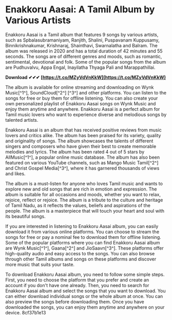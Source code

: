 
 
# Enakkoru Aasai: A Tamil Album by Various Artists
 
Enakkoru Aasai is a Tamil album that features 9 songs by various artists, such as Spbalasubramaniyam, Ranjith, Shalini, Puspavanam Kuppusamy, Binnikrishnakumar, Krishnaraj, Shainthavi, Swarnalatha and Balram. The album was released in 2020 and has a total duration of 42 minutes and 55 seconds. The songs are of different genres and moods, such as romantic, sentimental, devotional and folk. Some of the popular songs from the album are Pudhuvalvu, Appa Engal, Inayilatha Thyaga Pali and Marappathillai.
 
**Download ✔✔✔ [https://t.co/MZyVdVnKkW](https://t.co/MZyVdVnKkW)**


 
The album is available for online streaming and downloading on Wynk Music[^1^], SoundCloud[^2^] [^3^] and other platforms. You can listen to the songs for free or buy them for offline listening. You can also create your own personalized playlist of Enakkoru Aasai songs on Wynk Music and enjoy them anytime and anywhere. Enakkoru Aasai is a perfect album for Tamil music lovers who want to experience diverse and melodious songs by talented artists.

Enakkoru Aasai is an album that has received positive reviews from music lovers and critics alike. The album has been praised for its variety, quality and originality of songs. The album showcases the talents of different singers and composers who have given their best to create memorable melodies and lyrics. The album has been rated 4 out of 5 stars by AllMusic[^1^], a popular online music database. The album has also been featured on various YouTube channels, such as Mango Music Tamil[^2^] and Christ Gospel Media[^3^], where it has garnered thousands of views and likes.
 
The album is a must-listen for anyone who loves Tamil music and wants to explore new and old songs that are rich in emotion and expression. The album is suitable for all occasions and moods, whether you want to relax, rejoice, reflect or rejoice. The album is a tribute to the culture and heritage of Tamil Nadu, as it reflects the values, beliefs and aspirations of the people. The album is a masterpiece that will touch your heart and soul with its beautiful songs.

If you are interested in listening to Enakkoru Aasai album, you can easily download it from various online platforms. You can choose to stream the songs for free or pay a nominal fee to download them for offline listening. Some of the popular platforms where you can find Enakkoru Aasai album are Wynk Music[^1^], Gaana[^2^] and JioSaavn[^3^]. These platforms offer high-quality audio and easy access to the songs. You can also browse through other Tamil albums and songs on these platforms and discover more music that suits your taste.
 
To download Enakkoru Aasai album, you need to follow some simple steps. First, you need to choose the platform that you prefer and create an account if you don't have one already. Then, you need to search for Enakkoru Aasai album and select the songs that you want to download. You can either download individual songs or the whole album at once. You can also preview the songs before downloading them. Once you have downloaded the songs, you can enjoy them anytime and anywhere on your device.
 8cf37b1e13
 
